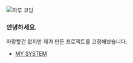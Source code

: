 ![하루 코딩](https://waka.xiyo.dev/api/badge/XIYO/interval:today?label=today)

### 안녕하세요.

자랑할건 없지만 제가 만든 프로젝트를 고정해놨습니다.

- [MY SYSTEM](SYSTEM.md)
